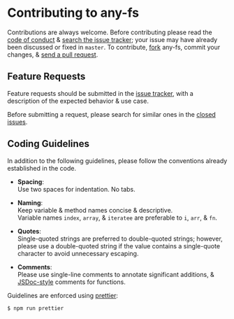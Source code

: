 
# Contributing to any-fs

Contributions are always welcome. Before contributing please read the
[code of conduct](https://js.foundation/community/code-of-conduct) &
[search the issue tracker](https://github.com/teambit/any-fs/issues); your issue
may have already been discussed or fixed in `master`. To contribute,
[fork](https://help.github.com/articles/fork-a-repo/) any-fs, commit your changes,
& [send a pull request](https://help.github.com/articles/using-pull-requests/).

## Feature Requests

Feature requests should be submitted in the
[issue tracker](https://github.com/teambit/any-fs/issues), with a description of
the expected behavior & use case.

Before submitting a request, please search for similar ones in the
[closed issues](https://github.com/teambit/any-fs/issues?q=is%3Aissue+is%3Aclosed).



## Coding Guidelines

In addition to the following guidelines, please follow the conventions already
established in the code.

- **Spacing**:<br>
  Use two spaces for indentation. No tabs.

- **Naming**:<br>
  Keep variable & method names concise & descriptive.<br>
  Variable names `index`, `array`, & `iteratee` are preferable to
  `i`, `arr`, & `fn`.

- **Quotes**:<br>
  Single-quoted strings are preferred to double-quoted strings; however,
  please use a double-quoted string if the value contains a single-quote
  character to avoid unnecessary escaping.

- **Comments**:<br>
  Please use single-line comments to annotate significant additions, &
  [JSDoc-style](http://www.2ality.com/2011/08/jsdoc-intro.html) comments for
  functions.

Guidelines are enforced using [prettier](https://prettier.io/):
```bash
$ npm run prettier
```


